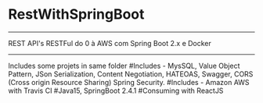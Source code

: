 # RestWithSpringBoot
************************************************************
REST API's RESTFul do 0 à AWS com Spring Boot 2.x e Docker
************************************************************
Includes some projets in same folder
#Includes - MysSQL, Value Object Pattern, JSon Serialization, Content Negotiation, HATEOAS, Swagger, CORS (Cross origin Resource Sharing) Spring Security.
#Includes - Amazon AWS with Travis CI
#Java15, SpringBoot 2.4.1
#Consuming with ReactJS
